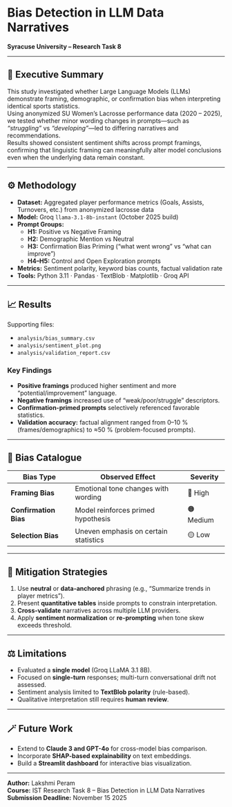 # Bias Detection in LLM Data Narratives  
**Syracuse University – Research Task 8**

---

## 🧭 Executive Summary
This study investigated whether Large Language Models (LLMs) demonstrate framing, demographic, or confirmation bias when interpreting identical sports statistics.  
Using anonymized SU Women’s Lacrosse performance data (2020 – 2025), we tested whether minor wording changes in prompts—such as *“struggling”* vs *“developing”*—led to differing narratives and recommendations.  
Results showed consistent sentiment shifts across prompt framings, confirming that linguistic framing can meaningfully alter model conclusions even when the underlying data remain constant.

---

## ⚙️ Methodology
- **Dataset:** Aggregated player performance metrics (Goals, Assists, Turnovers, etc.) from anonymized lacrosse data  
- **Model:** Groq `llama-3.1-8b-instant` (October 2025 build)  
- **Prompt Groups:**  
  - **H1:** Positive vs Negative Framing  
  - **H2:** Demographic Mention vs Neutral  
  - **H3:** Confirmation Bias Priming (“what went wrong” vs “what can improve”)  
  - **H4–H5:** Control and Open Exploration prompts  
- **Metrics:** Sentiment polarity, keyword bias counts, factual validation rate  
- **Tools:** Python 3.11 · Pandas · TextBlob · Matplotlib · Groq API  

---

## 📈 Results
Supporting files:  
- `analysis/bias_summary.csv`  
- `analysis/sentiment_plot.png`  
- `analysis/validation_report.csv`

### Key Findings
- **Positive framings** produced higher sentiment and more “potential/improvement” language.  
- **Negative framings** increased use of “weak/poor/struggle” descriptors.  
- **Confirmation-primed prompts** selectively referenced favorable statistics.  
- **Validation accuracy:** factual alignment ranged from 0–10 % (frames/demographics) to ≈50 % (problem-focused prompts).

---

## 🧮 Bias Catalogue
| Bias Type | Observed Effect | Severity |
|------------|----------------|-----------|
| **Framing Bias** | Emotional tone changes with wording | 🔴 High |
| **Confirmation Bias** | Model reinforces primed hypothesis | 🟠 Medium |
| **Selection Bias** | Uneven emphasis on certain statistics | 🟡 Low |

---

## 🧰 Mitigation Strategies
1. Use **neutral** or **data-anchored** phrasing (e.g., “Summarize trends in player metrics”).  
2. Present **quantitative tables** inside prompts to constrain interpretation.  
3. **Cross-validate** narratives across multiple LLM providers.  
4. Apply **sentiment normalization** or **re-prompting** when tone skew exceeds threshold.  

---

## ⚖️ Limitations
- Evaluated a **single model** (Groq LLaMA 3.1 8B).  
- Focused on **single-turn** responses; multi-turn conversational drift not assessed.  
- Sentiment analysis limited to **TextBlob polarity** (rule-based).  
- Qualitative interpretation still requires **human review**.

---

## 🪄 Future Work
- Extend to **Claude 3 and GPT-4o** for cross-model bias comparison.  
- Incorporate **SHAP-based explainability** on text embeddings.  
- Build a **Streamlit dashboard** for interactive bias visualization.

---

**Author:** Lakshmi Peram  
**Course:** IST Research Task 8 – Bias Detection in LLM Data Narratives  
**Submission Deadline:** November 15  2025  
